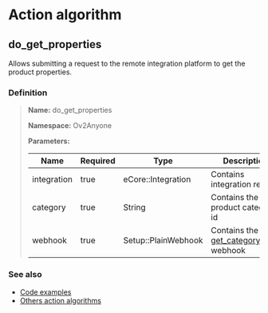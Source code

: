 # Action algorithm

## do_get_properties

Allows submitting a request to the remote integration platform to get the product properties.
    
### Definition

> **Name:** do_get_properties
> 
> **Namespace:** Ov2Anyone
>
> **Parameters:**
> 
> | Name | Required | Type | Description |
> | ---- | -------- | ---- | ----------- |
> | integration | true | eCore::Integration | Contains integration record |
> | category | true | String | Contains the product category id |
> | webhook | true | Setup::PlainWebhook | Contains the [get_category_attrs](../webhooks/overview?id=get_category_attrs) webhook |

### See also
* [Code examples](https://cenit.io/algorithm?f[name][40703][o]=is&f[name][40703][v]=do_get_properties&f[namespace][40840][o]=starts_with&f[namespace][40840][v]=Ov2)
* [Others action algorithms](overview?id=do_get_properties)